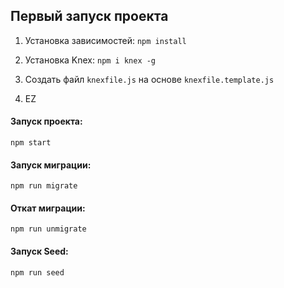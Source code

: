 ## Первый запуск проекта
1. Установка зависимостей:
``` npm install ```

2. Установка Knex:
``` npm i knex -g ```

3. Создать файл `knexfile.js` на основе `knexfile.template.js`
4. EZ

#### Запуск проекта:
``` npm start ```

#### Запуск миграции:
``` npm run migrate ```

#### Откат миграции:
``` npm run unmigrate ```

#### Запуск Seed:
``` npm run seed ```

